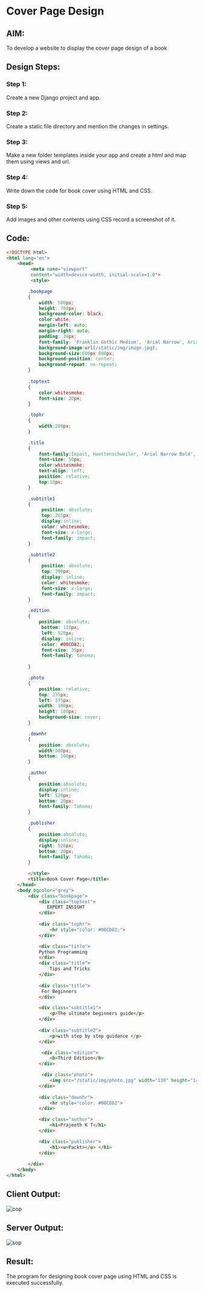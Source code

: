# Cover Page Design
## AIM:
To develop a website to display the cover page design of a book

## Design Steps:

### Step 1:
Create a new Django project and app.

### Step 2:
Create a static file directory and mention the changes in settings.

### Step 3:
Make a new folder templates inside your app and create a html and map them using views and url.

### Step 4:
Write down the code for book cover using HTML and CSS.

### Step 5:
Add images and other contents using CSS record a screenshot of it.

## Code:
```html
<!DOCTYPE html>
<html lang="en">
    <head>
         <meta name="viewport" 
         content="width=device-width, initial-scale=1.0">
         <style>

        .bookpage
        {
            width: 500px;
            height: 700px;
            background-color: black;
            color:white;
            margin-left: auto;
            margin-right: auto;
            padding: 30px;
            font-family: 'Franklin Gothic Medium', 'Arial Narrow', Arial, sans-serif;
            background-image:url(/static/img/image.jpg);
            background-size:600px 800px;
            background-position: center;
            background-repeat: no-repeat;
        }
            
        .toptext
        {
            color:whitesmoke;
            font-size: 20px;
        }

        .tophr
        {
            width:200px;
        } 

        .title
        {
            font-family:Impact, Haettenschweiler, 'Arial Narrow Bold', sans-serif;
            font-size: 50px;
            color:whitesmoke;
            text-align: left;
            position: relative;
            top:10px;
        }

        .subtitle1
        {
             position: absolute;
             top: 265px;
             display:inline;
             color: whitesmoke;
             font-size: x-large;
             font-family: impact; 
        }

        .subtitle2
        {
             position: absolute;
             top: 290px;
             display: inline;
             color: whitesmoke;
             font-size: x-large;
             font-family: impact; 
        }

        .edition
        {
            position: absolute;
             bottom: 110px;
             left: 520px;
             display: inline;
             color: #00CD82;;
             font-size: 35px;
             font-family: tahoma; 
             
        }

        .photo
        {
            position: relative;
            top: 255px;
            left: 375px;
            width: 100px;
            height: 100px;
            background-size: cover;
        }

        .downhr
        {
            position: absolute;
            width:500px;
            bottom: 100px;
        }

        .author
        {
            position:absolute;
            display:inline;
            left: 520px;
            bottom: 20px;
            font-family: Tahoma;
        }

        .publisher
        {
            position:absolute;
            display:inline;
            right: 520px;
            bottom: 20px;
            font-family: Tahoma;
        }

        </style>
        <title>Book Cover Page</title>
    </head>
    <body bgcolor="grey">
        <div class="bookpage">
            <div class="toptext">
               EXPERT INSIGHT
            </div>
            
            <div class="tophr">
                <hr style="color: #00CD82;">
            </div>

            <div class="title">
            Python Programming
            </div>
            <div class="title">
                Tips and Tricks
            </div>
                
            <div class="title">
             For Beginners
            </div> 

            <div class="subtitle1">
                <p>The ultimate beginners guide</p>
            </div>
            
            <div class="subtitle2">
                <p>with step by step guidance </p> 
            </div>

             <div class="edition">
                <b>Third Edition</b>
            </div>

             <div class="photo">
                <img src="/static/img/photo.jpg" width="130" height="145" alt="">
            </div>
            
            <div class="downhr">
                <hr style="color: #00CD82">
            </div>

            <div class="author">
                <h1>Prajeeth K T</h1>
            </div>

            <div class="publisher">
                <h1><u>Packt></u> </h1>
            </div>
            
        </div>
    </body>
</html>
```

## Client Output:
![cop](/img/cop.png)

## Server Output:
![sop](/img/sop.jpg)

## Result:
The program for designing book cover page using HTML and CSS is executed successfully.